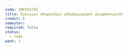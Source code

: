 ```yaml
---
code: INFO3275E
title: შესავალი პროგრამული უზრუნველყოფის უსაფრთხოებაში
credit: 6
semester: 
required: false
status:
  - todo
want: 1
---
```


